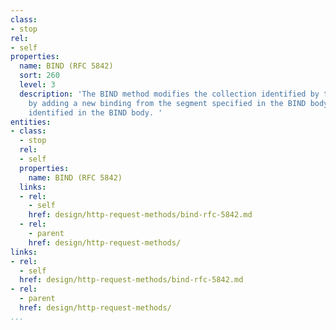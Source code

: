 ```yaml
---
class:
- stop
rel:
- self
properties:
  name: BIND (RFC 5842)
  sort: 260
  level: 3
  description: 'The BIND method modifies the collection identified by the Request-URI,
    by adding a new binding from the segment specified in the BIND body to the resource
    identified in the BIND body. '
entities:
- class:
  - stop
  rel:
  - self
  properties:
    name: BIND (RFC 5842)
  links:
  - rel:
    - self
    href: design/http-request-methods/bind-rfc-5842.md
  - rel:
    - parent
    href: design/http-request-methods/
links:
- rel:
  - self
  href: design/http-request-methods/bind-rfc-5842.md
- rel:
  - parent
  href: design/http-request-methods/
...
```

